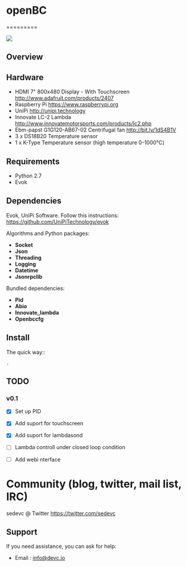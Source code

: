 # openBC
=========

![](http://oi59.tinypic.com/2pt5u0p.jpg)


Overview
--------
Hardware
---------
* HDMI 7" 800x480 Display - With Touchscreen http://www.adafruit.com/products/2407
* Raspberry Pi https://www.raspberrypi.org
* UniPi http://unipi.technology
* Innovate LC-2 Lambda http://www.innovatemotorsports.com/products/lc2.php
* Ebm-papst G1G120-AB67-02 Centrifugal fan http://bit.ly/1dS4B1V
* 3 x DS18B20 Temperature sensor
* 1 x K-Type Temperature sensor (high temperature 0-1000℃)

Requirements
------------
* Python 2.7
* Evok

Dependencies
--------------------
Evok, UniPi Software. Follow this instructions: https://github.com/UniPiTechnology/evok

Algorithms and Python packages:
- **Socket**
- **Json**
- **Threading**
- **Logging**
- **Datetime**
- **Jsonrpclib**

Bundled dependencies:
- **Pid**
- **Abio**
- **Innovate_lambda**
- **Openbccfg**

Install
--------
The quick way::

    .

TODO
----

### v0.1
- [x] Set up PID
- [x] Add suport for touchscreen
- [x] Add suport for lambdasond
- [ ] Lambda controll under closed loop condition
- [ ] Add webi nterface


Community (blog, twitter, mail list, IRC)
=========================================

sedevc @ Twitter https://twitter.com/sedevc

Support
-------

If you need assistance, you can ask for help:

* Email      : info@devc.io